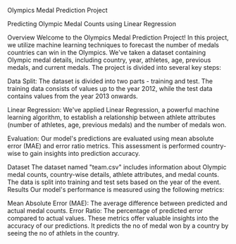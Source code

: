 Olympics Medal Prediction Project

Predicting Olympic Medal Counts using Linear Regression

Overview
Welcome to the Olympics Medal Prediction Project! In this project, we utilize machine learning techniques to forecast the number of medals countries can win in the Olympics. We've taken a dataset containing Olympic medal details, including country, year, athletes, age, previous medals, and current medals. The project is divided into several key steps:

Data Split: The dataset is divided into two parts - training and test. The training data consists of values up to the year 2012, while the test data contains values from the year 2013 onwards.

Linear Regression: We've applied Linear Regression, a powerful machine learning algorithm, to establish a relationship between athlete attributes (number of athletes, age, previous medals) and the number of medals won.

Evaluation: Our model's predictions are evaluated using mean absolute error (MAE) and error ratio metrics. This assessment is performed country-wise to gain insights into prediction accuracy.

Dataset
The dataset named "team.csv" includes information about Olympic medal counts, country-wise details, athlete attributes, and medal counts. The data is split into training and test sets based on the year of the event.
Results
Our model's performance is measured using the following metrics:

Mean Absolute Error (MAE): The average difference between predicted and actual medal counts.
Error Ratio: The percentage of predicted error compared to actual values.
These metrics offer valuable insights into the accuracy of our predictions.
It predicts the no of  medal won by a country by seeing the no of athlets in the country.
